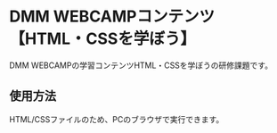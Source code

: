 # DMM WEBCAMPコンテンツ【HTML・CSSを学ぼう】
DMM WEBCAMPの学習コンテンツHTML・CSSを学ぼうの研修課題です。

## 使用方法
HTML/CSSファイルのため、PCのブラウザで実行できます。